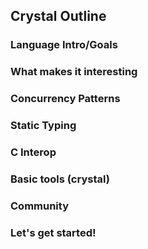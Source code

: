 ## Crystal Outline

### Language Intro/Goals
### What makes it interesting
### Concurrency Patterns
### Static Typing
### C Interop
### Basic tools (crystal)
### Community
### Let's get started!
